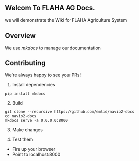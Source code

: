 ## Welcom To FLAHA AG Docs.

we will demonstrate the Wiki for FLAHA Agriculture System 

## Overview

We use *mkdocs* to manage our documentation

## Contributing

We're always happy to see your PRs!

1) Install dependencies

```pip install mkdocs```

2) Build
```
git clone --recursive https://github.com/emlid/navio2-docs
cd navio2-docs
mkdocs serve -a 0.0.0.0:8000
```
3) Make changes

4) Test them

- Fire up your browser 
- Point to localhost:8000

